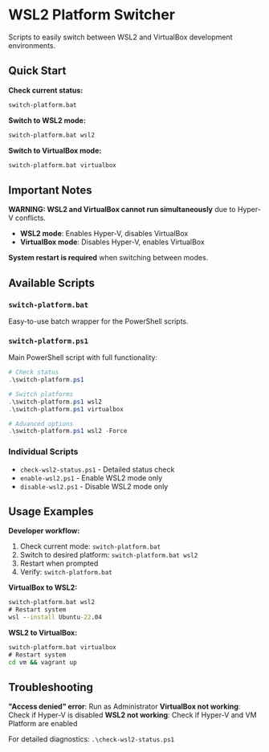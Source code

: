 # WSL2 Platform Switcher

Scripts to easily switch between WSL2 and VirtualBox development environments.

## Quick Start

**Check current status:**
```cmd
switch-platform.bat
```

**Switch to WSL2 mode:**
```cmd
switch-platform.bat wsl2
```

**Switch to VirtualBox mode:**
```cmd
switch-platform.bat virtualbox
```

## Important Notes

**WARNING: WSL2 and VirtualBox cannot run simultaneously** due to Hyper-V conflicts.

- **WSL2 mode**: Enables Hyper-V, disables VirtualBox
- **VirtualBox mode**: Disables Hyper-V, enables VirtualBox

**System restart is required** when switching between modes.

## Available Scripts

### `switch-platform.bat`
Easy-to-use batch wrapper for the PowerShell scripts.

### `switch-platform.ps1`
Main PowerShell script with full functionality:
```powershell
# Check status
.\switch-platform.ps1

# Switch platforms
.\switch-platform.ps1 wsl2
.\switch-platform.ps1 virtualbox

# Advanced options
.\switch-platform.ps1 wsl2 -Force
```

### Individual Scripts
- `check-wsl2-status.ps1` - Detailed status check
- `enable-wsl2.ps1` - Enable WSL2 mode only
- `disable-wsl2.ps1` - Disable WSL2 mode only

## Usage Examples

**Developer workflow:**
1. Check current mode: `switch-platform.bat`
2. Switch to desired platform: `switch-platform.bat wsl2`
3. Restart when prompted
4. Verify: `switch-platform.bat`

**VirtualBox to WSL2:**
```cmd
switch-platform.bat wsl2
# Restart system
wsl --install Ubuntu-22.04
```

**WSL2 to VirtualBox:**
```cmd
switch-platform.bat virtualbox
# Restart system
cd vm && vagrant up
```

## Troubleshooting

**"Access denied" error**: Run as Administrator
**VirtualBox not working**: Check if Hyper-V is disabled
**WSL2 not working**: Check if Hyper-V and VM Platform are enabled

For detailed diagnostics: `.\check-wsl2-status.ps1`